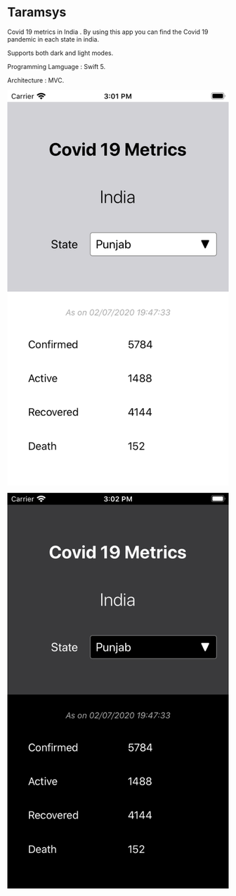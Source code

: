 # Taramsys
Covid 19 metrics in India . By using this app you can find the Covid 19 pandemic in each state in india.

Supports both dark and light modes.

Programming Lamguage : Swift 5.

Architecture : MVC.

![alt text](https://github.com/pavankalyanjonnadula/Taramsys/blob/master/Simulator%20Screen%20Shot%20-%20iPhone%20SE%20(2nd%20generation)%20-%202020-07-03%20at%2015.01.55.png)

![alt text](https://github.com/pavankalyanjonnadula/Taramsys/blob/master/Simulator%20Screen%20Shot%20-%20iPhone%20SE%20(2nd%20generation)%20-%202020-07-03%20at%2015.02.13.png)
